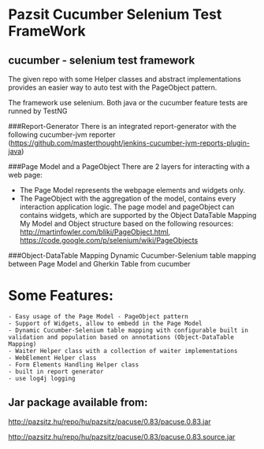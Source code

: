 Pazsit Cucumber Selenium Test FrameWork
==================

## cucumber - selenium test framework

The given repo with some Helper classes and abstract implementations provides an easier way to auto test with the PageObject pattern.

The framework use selenium. 
Both java or the cucumber feature tests are runned by TestNG

###Report-Generator
There is an integrated report-generator with the following cucumber-jvm reporter (https://github.com/masterthought/jenkins-cucumber-jvm-reports-plugin-java)

###Page Model and a PageObject
There are 2 layers for interacting with a web page:
- The Page Model represents the webpage elements and widgets only.
- The PageObject with the aggregation of the model, contains every interaction application logic.
The page model and pageObject can contains widgets, which are supported by the Object DataTable Mapping
My Model and Object structure based on the following resources: 
http://martinfowler.com/bliki/PageObject.html, https://code.google.com/p/selenium/wiki/PageObjects 

###Object-DataTable Mapping
Dynamic Cucumber-Selenium table mapping between Page Model and Gherkin Table from cucumber

# Some Features:
	- Easy usage of the Page Model - PageObject pattern
	- Support of Widgets, allow to embedd in the Page Model
	- Dynamic Cucumber-Selenium table mapping with configurable built in validation and population based on annotations (Object-DataTable Mapping)
	- Waiter Helper class with a collection of waiter implementations
	- WebElement Helper class
	- Form Elements Handling Helper class
	- built in report generator
	- use log4j logging
	

## Jar package available from:
http://pazsitz.hu/repo/hu/pazsitz/pacuse/0.83/pacuse.0.83.jar

http://pazsitz.hu/repo/hu/pazsitz/pacuse/0.83/pacuse.0.83.source.jar
